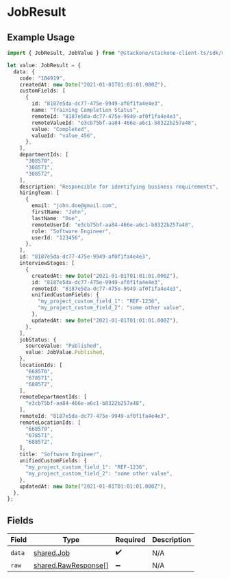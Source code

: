 # JobResult

## Example Usage

```typescript
import { JobResult, JobValue } from "@stackone/stackone-client-ts/sdk/models/shared";

let value: JobResult = {
  data: {
    code: "184919",
    createdAt: new Date("2021-01-01T01:01:01.000Z"),
    customFields: [
      {
        id: "8187e5da-dc77-475e-9949-af0f1fa4e4e3",
        name: "Training Completion Status",
        remoteId: "8187e5da-dc77-475e-9949-af0f1fa4e4e3",
        remoteValueId: "e3cb75bf-aa84-466e-a6c1-b8322b257a48",
        value: "Completed",
        valueId: "value_456",
      },
    ],
    departmentIds: [
      "308570",
      "308571",
      "308572",
    ],
    description: "Responsible for identifying business requirements",
    hiringTeam: [
      {
        email: "john.doe@gmail.com",
        firstName: "John",
        lastName: "Doe",
        remoteUserId: "e3cb75bf-aa84-466e-a6c1-b8322b257a48",
        role: "Software Engineer",
        userId: "123456",
      },
    ],
    id: "8187e5da-dc77-475e-9949-af0f1fa4e4e3",
    interviewStages: [
      {
        createdAt: new Date("2021-01-01T01:01:01.000Z"),
        id: "8187e5da-dc77-475e-9949-af0f1fa4e4e3",
        remoteId: "8187e5da-dc77-475e-9949-af0f1fa4e4e3",
        unifiedCustomFields: {
          "my_project_custom_field_1": "REF-1236",
          "my_project_custom_field_2": "some other value",
        },
        updatedAt: new Date("2021-01-01T01:01:01.000Z"),
      },
    ],
    jobStatus: {
      sourceValue: "Published",
      value: JobValue.Published,
    },
    locationIds: [
      "668570",
      "678571",
      "688572",
    ],
    remoteDepartmentIds: [
      "e3cb75bf-aa84-466e-a6c1-b8322b257a48",
    ],
    remoteId: "8187e5da-dc77-475e-9949-af0f1fa4e4e3",
    remoteLocationIds: [
      "668570",
      "678571",
      "688572",
    ],
    title: "Software Engineer",
    unifiedCustomFields: {
      "my_project_custom_field_1": "REF-1236",
      "my_project_custom_field_2": "some other value",
    },
    updatedAt: new Date("2021-01-01T01:01:01.000Z"),
  },
};
```

## Fields

| Field                                                             | Type                                                              | Required                                                          | Description                                                       |
| ----------------------------------------------------------------- | ----------------------------------------------------------------- | ----------------------------------------------------------------- | ----------------------------------------------------------------- |
| `data`                                                            | [shared.Job](../../../sdk/models/shared/job.md)                   | :heavy_check_mark:                                                | N/A                                                               |
| `raw`                                                             | [shared.RawResponse](../../../sdk/models/shared/rawresponse.md)[] | :heavy_minus_sign:                                                | N/A                                                               |